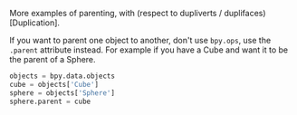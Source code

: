 More examples of parenting, with (respect to dupliverts / duplifaces)[Duplication]. 

If you want to parent one object to another, don't use `bpy.ops`, use the `.parent` attribute instead. For example if you have a Cube and want it to be the parent of a Sphere.

```python
objects = bpy.data.objects
cube = objects['Cube']
sphere = objects['Sphere']
sphere.parent = cube
```

